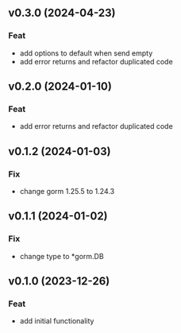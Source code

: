 ## v0.3.0 (2024-04-23)

### Feat

- add options to default when send empty
- add error returns and refactor duplicated code

## v0.2.0 (2024-01-10)

### Feat

- add error returns and refactor duplicated code

## v0.1.2 (2024-01-03)

### Fix

- change gorm 1.25.5 to 1.24.3

## v0.1.1 (2024-01-02)

### Fix

- change type to *gorm.DB

## v0.1.0 (2023-12-26)

### Feat

- add initial functionality
